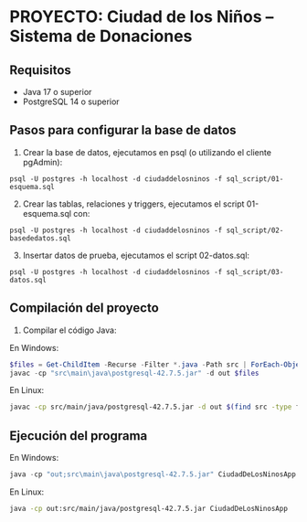 
# PROYECTO: Ciudad de los Niños – Sistema de Donaciones

## Requisitos
- Java 17 o superior
- PostgreSQL 14 o superior


## Pasos para configurar la base de datos

1. Crear la base de datos, ejecutamos en psql (o utilizando el cliente pgAdmin):
```psql
psql -U postgres -h localhost -d ciudaddelosninos -f sql_script/01-esquema.sql
```
2. Crear las tablas, relaciones y triggers, ejecutamos el script 01-esquema.sql con:
```psql
psql -U postgres -h localhost -d ciudaddelosninos -f sql_script/02-basededatos.sql
```
3. Insertar datos de prueba, ejecutamos el script 02-datos.sql:
```psql
psql -U postgres -h localhost -d ciudaddelosninos -f sql_script/03-datos.sql
```
## Compilación del proyecto

1. Compilar el código Java:

En Windows:
```powershell
$files = Get-ChildItem -Recurse -Filter *.java -Path src | ForEach-Object { $_.FullName }
javac -cp "src\main\java\postgresql-42.7.5.jar" -d out $files
```
En Linux:
```bash
javac -cp src/main/java/postgresql-42.7.5.jar -d out $(find src -type f -name "*.java")
```

## Ejecución del programa

En Windows:
```powershell
java -cp "out;src\main\java\postgresql-42.7.5.jar" CiudadDeLosNinosApp	
```
En Linux:
```bash
java -cp out:src/main/java/postgresql-42.7.5.jar CiudadDeLosNinosApp
```